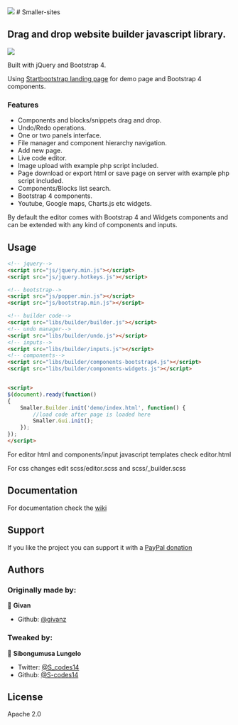 <img src="https://user-images.githubusercontent.com/81442054/119279026-6048d900-bc29-11eb-88e2-9b38a6869a9d.png" >
# Smaller-sites


## Drag and drop website builder javascript library.
<img src="https://user-images.githubusercontent.com/81442054/119279083-a7cf6500-bc29-11eb-9786-7ef80f236ad9.png">

Built with jQuery and Bootstrap 4.



Using [Startbootstrap landing page](https://startbootstrap.com/template-overviews/landing-page/) for demo page and Bootstrap 4 components.


### Features

* Components and blocks/snippets drag and drop.
* Undo/Redo operations.
* One or two panels interface.
* File manager and component hierarchy navigation.
* Add new page.
* Live code editor.
* Image upload with example php script included.
* Page download or export html or save page on server with example php script included.
* Components/Blocks list search.
* Bootstrap 4 components.
* Youtube, Google maps, Charts.js etc widgets.

By default the editor comes with Bootstrap 4 and Widgets components and can be extended with any kind of components and inputs.

## Usage

```html
<!-- jquery-->
<script src="js/jquery.min.js"></script>
<script src="js/jquery.hotkeys.js"></script>

<!-- bootstrap-->
<script src="js/popper.min.js"></script>
<script src="js/bootstrap.min.js"></script>

<!-- builder code-->
<script src="libs/builder/builder.js"></script>	
<!-- undo manager-->
<script src="libs/builder/undo.js"></script>	
<!-- inputs-->
<script src="libs/builder/inputs.js"></script>	
<!-- components-->
<script src="libs/builder/components-bootstrap4.js"></script>	
<script src="libs/builder/components-widgets.js"></script>	


<script>
$(document).ready(function() 
{
	Smaller.Builder.init('demo/index.html', function() {
		//load code after page is loaded here
		Smaller.Gui.init();
	});
});
</script>
```
For editor html and components/input javascript templates check editor.html

For css changes edit scss/editor.scss and scss/_builder.scss

## Documentation

For documentation check the [wiki](https://github.com/givanz/SmallerJs/wiki)

## Support

If you like the project you can support it with a [PayPal donation](https://paypal.me/scodes14) 

## Authors
### Originally made by:

👤 **Givan**
* Github: [@givanz](https://github.com/givanz )


### Tweaked by: 

👤 **Sibongumusa Lungelo**

* Twitter: [@S_codes14](https://twitter.com/S_codes14)
* Github: [@S-codes14](https://github.com/S-codes14)

## License

Apache 2.0

